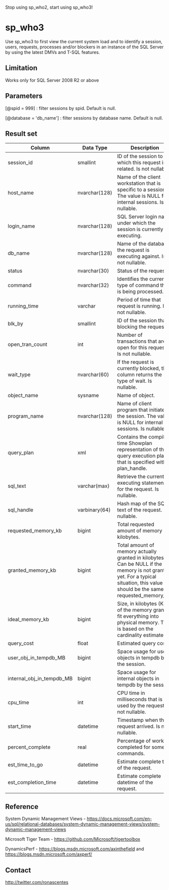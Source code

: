 
Stop using sp_who2, start using sp_who3!

# sp_who3

Use sp_who3 to first view the current system load and to identify a session, users, requests, processes and/or blockers in an instance of the SQL Server by using the latest DMVs and T-SQL features.

## Limitation

Works only for SQL Server 2008 R2 or above 

## Parameters

[@spid = 999]           : filter sessions by spid. Default is null.

[@database = 'db_name'] : filter sessions by database name. Default is null.

## Result set

| Column | Data Type | Description |
| --- | --- | --- |
| session_id | smallint | ID of the session to which this request is related. Is not nullable. |
| host_name | nvarchar(128) | Name of the client workstation that is specific to a session. The value is NULL for internal sessions. Is nullable. |
| login_name | nvarchar(128) | SQL Server login name under which the session is currently executing. |
| db_name | nvarchar(128) | Name of the database the request is executing against. Is not nullable. |
| status | nvarchar(30)	| Status of the request. |
| command | nvarchar(32) |	Identifies the current type of command that is being processed. |
| running_time| varchar | Period of time that request is running. Is not nullable. |
| blk_by	| smallint | ID of the session that is blocking the request. |
| open_tran_count| int	| Number of transactions that are open for this request. Is not nullable. |
| wait_type	| nvarchar(60) | If the request is currently blocked, this column returns the type of wait. Is nullable. |
| object_name | sysname | Name of object. |
| program_name| nvarchar(128) |	Name of client program that initiated the session. The value is NULL for internal sessions. Is nullable.|
| query_plan | xml | Contains the compile-time Showplan representation of the query execution plan that is specified with plan_handle. |
| sql_text | varchar(max) |Retrieve the currently executing statement for the request. Is nullable. |
| sql_handle | varbinary(64) | Hash map of the SQL text of the request. Is nullable. |
| requested_memory_kb | bigint | Total requested amount of memory in kilobytes. |
| granted_memory_kb	| bigint | Total amount of memory actually granted in kilobytes. Can be NULL if the memory is not granted yet. For a typical situation, this value should be the same as requested_memory_kb.|
| ideal_memory_kb | bigint | Size, in kilobytes (KB), of the memory grant to fit everything into physical memory. This is based on the cardinality estimate. |
| query_cost | float | Estimated query cost. |
| user_obj_in_tempdb_MB	| bigint | Space usage for user objects in tempdb by the session.  |
| internal_obj_in_tempdb_MB	| bigint | Space usage for internal objects in tempdb by the session. |
| cpu_time | int | CPU time in milliseconds that is used by the request. Is not nullable. |
| start_time | datetime	| Timestamp when the request arrived. Is not nullable. |
| percent_complete | real | Percentage of work completed for some commands. |
| est_time_to_go | datetime | Estimate complete time of the request. |
| est_completion_time | datetime | Estimate complete datetime of the request. |



## Reference

System Dynamic Management Views - https://docs.microsoft.com/en-us/sql/relational-databases/system-dynamic-management-views/system-dynamic-management-views
 
Microsoft Tiger Team - https://github.com/Microsoft/tigertoolbox

DynamicsPerf - https://blogs.msdn.microsoft.com/axinthefield and https://blogs.msdn.microsoft.com/axperf/

## Contact 

http://twitter.com/ronascentes

